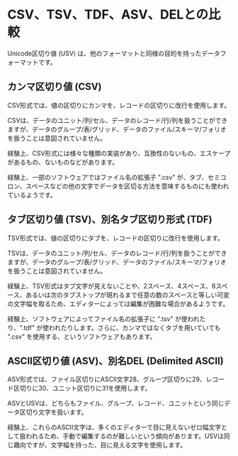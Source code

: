 # CSV、TSV、TDF、ASV、DELとの比較

Unicode区切り値 (USV) は、他のフォーマットと同様の目的を持ったデータフォーマットです。


## カンマ区切り値 (CSV)

CSV形式では、値の区切りにカンマを、レコードの区切りに改行を使用します。

CSVは、データのユニット/列/セル、データのレコード/行/列を扱うことができますが、データのグループ/表/グリッド、データのファイル/スキーマ/フォリオを扱うことは意図されていません。

経験上、CSV形式には様々な種類の実装があり、互換性のないもの、エスケープがあるもの、ないものなどがあります。

経験上、一部のソフトウェアではファイル名の拡張子 ".csv" が、タブ、セミコロン、スペースなどの他の文字でデータを区切る方法を意味するものにも使われているようです。


## タブ区切り値 (TSV)、別名タブ区切り形式 (TDF)

TSV形式では、値の区切りにタブを、レコードの区切りに改行を使用します。

TSVは、データのユニット/列/セル、データのレコード/行/列を扱うことができますが、データのグループ/表/グリッド、データのファイル/スキーマ/フォリオを扱うことは意図されていません。

経験上、TSV形式はタブ文字が見えないことや、2スペース、4スペース、8スペース、あるいは次のタブストップが現れるまで任意の数のスペースと等しい可変の文字幅を取るため、エディターによっては編集が困難な場合があるようです。

経験上、ソフトウェアによってファイル名の拡張子に ".tsv" が使われたり、".tdf" が使われたりします。さらに、カンマではなくタブを用いていても ".csv" を使用する、というソフトウェアもあります。


## ASCII区切り値 (ASV)、別名DEL (Delimited ASCII)

ASV形式では、ファイル区切りにASCII文字28、グループ区切りに29、レコード区切りに30、ユニット区切りに31を使用します。

ASVとUSVは、どちらもファイル、グループ、レコード、ユニットという同じデータ区切り文字を扱います。

経験上、これらのASCII文字は、多くのエディターで目に見えないゼロ幅文字として扱われるため、手動で編集するのが難しいという傾向があります。USVは同じ趣向ですが、文字幅を持った、目に見える文字を使用します。
